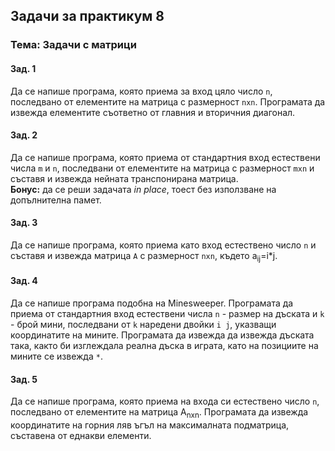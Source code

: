 ## Задачи за практикум 8
### Тема: Задачи с матрици

#### Зад. 1
Да се напише програма, която приема за вход цяло число `n`, последвано от елементите на матрица с размерност `nxn`. Програмата да извежда елементите съответно от главния и вторичния диагонал.

#### Зад. 2
Да се напише програма, която приема от стандартния вход естествени числа `m` и `n`, последвани от елементите на матрица с размерност `mxn` и съставя и извежда нейната транспонирана матрица.  
**Бонус:** да се реши задачата *in place*, тоест без използване на допълнителна памет.

#### Зад. 3
Да се напише програма, която приема като вход естествено число `n` и съставя и извежда матрица `A` с размерност `nxn`, където a<sub>ij</sub>=i*j.

#### Зад. 4
Да се напише програма подобна на Minesweeper. Програмата да приема от стандартния вход естествени числа `n` - размер на дъската и `k` - брой мини, последвани от `k` наредени двойки `i j`, указващи координатите на мините. Програмата да извежда да извежда дъската така, както би изглеждала реална дъска в играта, като на позициите на мините се извежда `*`.

#### Зад. 5
Да се напише програма, която приема на входа си естествено число `n`, последвано от елементите на матрица A<sub>nxn</sub>. Програмата да извежда координатите на горния ляв ъгъл на максималната подматрица, съставена от еднакви елементи.